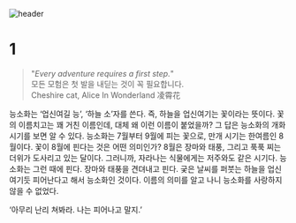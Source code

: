 ![header](https://capsule-render.vercel.app/api?type=Waving&color=5958dd&height=300&section=header&text=🐈‍⬛%20&fontSize=90)

# 1

> "*Every adventure requires a first step.*"  
> 모든 모험은 첫 발을 내딛는 것이 꼭 필요합니다.  
> Cheshire cat, Alice In Wonderland
> 凌霄花

능소화는 ‘업신여길 능’, ‘하늘 소’자를 쓴다. 즉, 하늘을 업신여기는 꽃이라는 뜻이다. 꽃의 이름치고는 꽤 거친 이름인데, 대체 왜 이런 이름이 붙었을까? 그 답은 능소화의 개화 시기를 보면 알 수 있다. 능소화는 7월부터 9월에 피는 꽃으로, 만개 시기는 한여름인 8월이다. 꽃이 8월에 핀다는 것은 어떤 의미인가? 8월은 장마와 태풍, 그리고 푹푹 찌는 더위가 도사리고 있는 달이다. 그러니까, 자라나는 식물에게는 저주와도 같은 시기다. 능소화는 그런 때에 핀다. 장마와 태풍을 견뎌내고 핀다. 궂은 날씨를 퍼붓는 하늘을 업신여기듯 피어난다고 해서 능소화인 것이다. 이름의 의미를 알고 나니 능소화를 사랑하지 않을 수 없었다.

‘아무리 난리 쳐봐라. 나는 피어나고 말지.’

